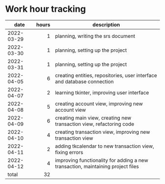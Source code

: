 # Work hour tracking

| date       | hours  | description                                                                     |
| ---------- | -----: | ------------------------------------------------------------------------------- |
| 2022-03-29 |      1 | planning, writing the srs document                                              |
| 2022-03-30 |      1 | planning, setting up the project                                                |
| 2022-03-31 |      1 | planning, setting up the project                                                |
| 2022-04-05 |      6 | creating entities, repositories, user interface and database connection         |
| 2022-04-07 |      2 | learning tkinter, improving user interface                                      |
| 2022-04-08 |      5 | creating account view, improving new account view                               |
| 2022-04-09 |      6 | creating main view, creating new transaction view, refactoring code             |
| 2022-04-10 |      4 | creating transaction view, improving new transaction view                       |
| 2022-04-11 |      2 | adding tkcalendar to new transaction view, fixing errors                        |
| 2022-04-12 |      4 | improving functionality for adding a new transaction, maintaining project files |
| total      |     32 |                                                                                 |
